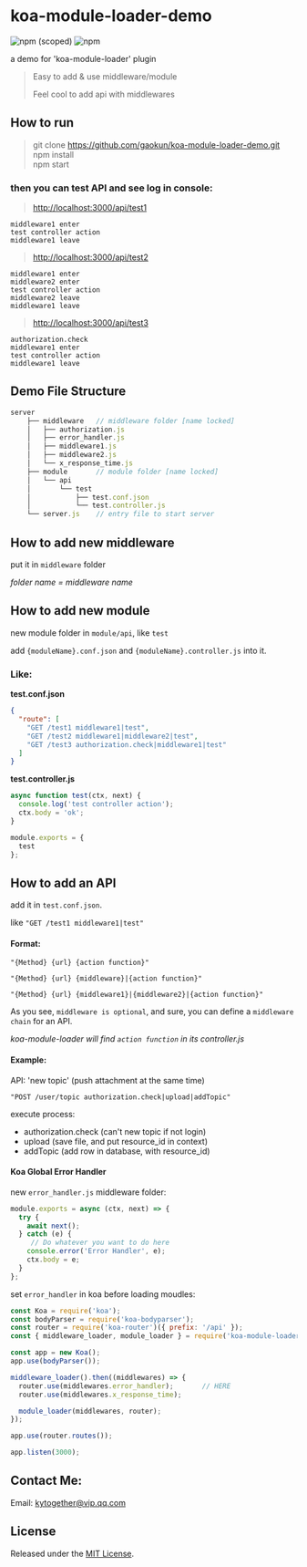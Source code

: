 # koa-module-loader-demo
  ![npm (scoped)](https://img.shields.io/npm/v/@cycle/core.svg)
  ![npm](https://img.shields.io/npm/l/express.svg)
  
a demo for 'koa-module-loader' plugin

> Easy to add & use middleware/module
> 
> Feel cool to add api with middlewares 

## How to run
> git clone https://github.com/gaokun/koa-module-loader-demo.git<br>
> npm install<br>
> npm start

### then you can test API and see log in console:
> [http://localhost:3000/api/test1](http://localhost:3000/api/test1)

```
middleware1 enter
test controller action
middleware1 leave
```

> [http://localhost:3000/api/test2](http://localhost:3000/api/test2)

```
middleware1 enter
middleware2 enter
test controller action
middleware2 leave
middleware1 leave
```

> [http://localhost:3000/api/test3](http://localhost:3000/api/test3)

```
authorization.check
middleware1 enter
test controller action
middleware1 leave
```

## Demo File Structure
```javascript
server
    ├── middleware   // middleware folder [name locked]
    │   ├── authorization.js
    │   ├── error_handler.js
    │   ├── middleware1.js
    │   ├── middleware2.js
    │   └── x_response_time.js
    ├── module       // module folder [name locked]
    │   └── api
    │       └── test
    │           ├── test.conf.json
    │           └── test.controller.js
    └── server.js    // entry file to start server
```

## How to add new middleware
put it in `middleware` folder

*folder name = middleware name*<br>

## How to add new module
new module folder in `module/api`, like `test`

add `{moduleName}.conf.json` and `{moduleName}.controller.js` into it. 

### Like:

**test.conf.json**

```json
{
  "route": [
    "GET /test1 middleware1|test",
    "GET /test2 middleware1|middleware2|test",
    "GET /test3 authorization.check|middleware1|test"
  ]
}
```

**test.controller.js**

```javascript
async function test(ctx, next) {
  console.log('test controller action');
  ctx.body = 'ok';
}

module.exports = {
  test
};

```

## How to add an API

add it in `test.conf.json`.

like `"GET /test1 middleware1|test"`

#### Format:
`"{Method} {url} {action function}"`

`"{Method} {url} {middleware}|{action function}"`

`"{Method} {url} {middleware1}|{middleware2}|{action function}"`

As you see, `middleware is optional`, and sure, you can define a `middleware chain` for an API.

*koa-module-loader will find `action function` in its controller.js*

#### Example:

API: 'new topic' (push attachment at the same time)

`"POST /user/topic authorization.check|upload|addTopic"`

execute process:

* authorization.check (can't new topic if not login)
* upload (save file, and put resource_id in context)
* addTopic (add row in database, with resource_id)

#### Koa Global Error Handler
new `error_handler.js` middleware folder:

```javascript
module.exports = async (ctx, next) => {
  try {
    await next();
  } catch (e) {
  	 // Do whatever you want to do here
    console.error('Error Handler', e);
    ctx.body = e;
  }
};
```

set `error_handler` in koa before loading moudles:


```javascript
const Koa = require('koa');
const bodyParser = require('koa-bodyparser');
const router = require('koa-router')({ prefix: '/api' });
const { middleware_loader, module_loader } = require('koa-module-loader');

const app = new Koa();
app.use(bodyParser());

middleware_loader().then((middlewares) => {
  router.use(middlewares.error_handler);       // HERE
  router.use(middlewares.x_response_time);

  module_loader(middlewares, router);
});

app.use(router.routes());

app.listen(3000);
```


## Contact Me:

Email: kytogether@vip.qq.com

## License
Released under the [MIT License](http://www.opensource.org/licenses/mit-license.php).

[npm-image]: https://img.shields.io/npm/v/@cycle/core.svg
[npm-url]: https://www.npmjs.com/package/lazy-worker
